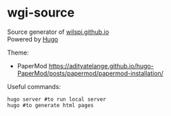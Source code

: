 # wgi-source

Source generator of [wilspi.github.io](https://github.com/wilspi/wilspi.github.io)<br>
Powered by [Hugo](https://gohugo.io/)


Theme:

* PaperMod
  https://adityatelange.github.io/hugo-PaperMod/posts/papermod/papermod-installation/



Useful commands:

```
hugo server #to run local server
hugo #to generate html pages
```

